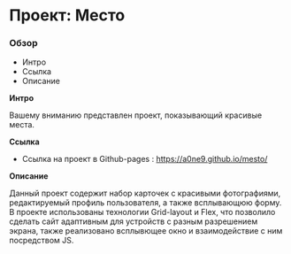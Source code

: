 # Проект: Место

### Обзор
* Интро
* Ссылка 
* Описание

**Интро**

Вашему вниманию представлен проект, показывающий красивые места.

**Ссылка**

* Ссылка на проект в Github-pages :  https://a0ne9.github.io/mesto/

**Описание**

Данный проект содержит набор карточек с красивыми фотографиями, редактируемый профиль пользователя, а также всплывающюю форму.
В проекте использованы технологии Grid-layout и Flex, что позволило сделать сайт адаптивным для устройств с разным разрешением экрана, также реализовано всплывющее окно и взаимодействие с ним посредством JS. 